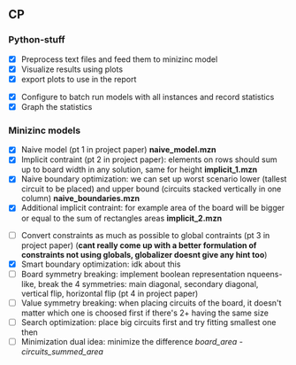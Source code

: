 ## CP

### Python-stuff
* [x] Preprocess text files and feed them to minizinc model
* [x] Visualize results using plots 
* [x] export plots to use in the report
- [x]  Configure to batch run models with all instances and record statistics
- [x]  Graph the statistics

### Minizinc models
* [x] Naive model (pt 1 in project paper) **naive_model.mzn**
* [x] Implicit contraint (pt 2 in project paper): elements on rows should sum up to board width in any solution, same for height **implicit_1.mzn**
* [x] Naive boundary optimization: we can set up worst scenario lower (tallest circuit to be placed) and upper bound (circuits stacked vertically in one column) **naive_boundaries.mzn**
* [x] Additional implicit contraint: for example area of the board will be bigger or equal to the sum of rectangles areas **implicit_2.mzn**
- [ ] Convert constraints as much as possible to global contraints (pt 3 in project paper) (**cant really come up with a better formulation of constraints not using globals, globalizer doesnt give any hint too**)
- [x] Smart boundary optimization: idk about this
- [ ] Board symmetry breaking: implement boolean representation nqueens-like, break the 4 symmetries: main diagonal, secondary diagonal, vertical flip, horizontal flip (pt 4 in project paper)
- [ ] Value symmetry breaking: when placing circuits of the board, it doesn't matter which one is choosed first if there's 2+ having the same size
- [ ] Search optimization: place big circuits first and try fitting smallest one then
- [ ] Minimization dual idea: minimize the difference *board_area - circuits_summed_area*
